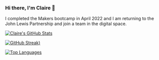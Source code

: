 ### Hi there, I'm Claire 👋

I completed the Makers bootcamp in April 2022 and I am returning to the John Lewis Partnership and join a team in the digital space.

[![Claire's GitHub Stats](https://github-readme-stats.vercel.app/api?username=nelsonclaire&show_icons=true&theme=github_dark)](https://github.com/anuraghazra/github-readme-stats)

[![GitHub Streak](https://github-readme-streak-stats.herokuapp.com/?user=nelsonclaire&show_icons=true&theme=dark))](https://git.io/streak-stats)

[![Top Languages](https://github-readme-stats.vercel.app/api/top-langs/?username=nelsonclaire&layout=compact&show_icons=true&theme=github_dark)](https://github.com/anuraghazra/github-readme-stats)


<!--
**nelsonclaire/nelsonclaire** is a ✨ _special_ ✨ repository because its `README.md` (this file) appears on your GitHub profile.

Here are some ideas to get you started:

- 🔭 I’m currently working on ...
- 🌱 I’m currently learning ...
- 👯 I’m looking to collaborate on ...
- 🤔 I’m looking for help with ...
- 💬 Ask me about ...
- 📫 How to reach me: ...
- 😄 Pronouns: ...
- ⚡ Fun fact: ...
-->
